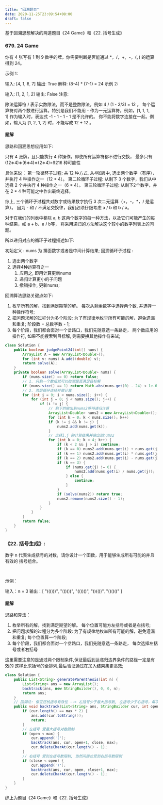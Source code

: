 ```yaml
---
title: "回溯题目"
date: 2020-11-25T23:09:54+08:00
draft: false
---
```



基于回溯思想解决的两道题目《24 Game》和《22. 括号生成》


### 679. 24 Game


你有 4 张写有 1 到 9 数字的牌。你需要判断是否能通过 *，/，+，-，(，) 的运算得到 24。

示例 1:

输入: [4, 1, 8, 7]
输出: True
解释: (8-4) * (7-1) = 24
示例 2:

输入: [1, 2, 1, 2]
输出: False
注意:

除法运算符 / 表示实数除法，而不是整数除法。例如 4 / (1 - 2/3) = 12 。
每个运算符对两个数进行运算。特别是我们不能用 - 作为一元运算符。例如，[1, 1, 1, 1] 作为输入时，表达式 -1 - 1 - 1 - 1 是不允许的。
你不能将数字连接在一起。例如，输入为 [1, 2, 1, 2] 时，不能写成 12 + 12 。


#### 题解

思路和回溯思想应用如下:


只有 4 张牌，且只能执行 4 种操作。即使所有运算符都不进行交换，
最多只有 (12∗4)∗(6∗4)∗(2∗4)=9216 种可能性


具体来说： 
第一轮循环子过程:
   共 12 种方式, 从4张牌中, 选出两个数字（有序），并执行 4 种操作之一（12 * 4）。
第二轮循环子过程:
   从剩下 3 个数字，我们从中选择 2 个并执行 4 种操作之一（6 * 4）。
第三轮循环子过程:
   从剩下2个数字，并在 2 * 4 种可能之中作出最终选择。


综上, 三个循环子过程共对数字或结果数字执行 3 次二元运算（+，-，*，/ 是运算）。
    因为 - 和 / 不满足交换律，我们必须仔细考虑 a / b 和 b / a。


对于在我们的列表中移除 a, b 这两个数字的每一种方法，以及它们可能产生的每种结果，如 a + b、a / b等， 
将采用递归的方法解决这个较小的数字列表上的问题。


所以递归对应的循环子过程描述如下: 

初始定义 : nums 为 排面数字或者是中间计算结果;
回溯循环子过程 :     
1. 选出两个数字
2. 选择4种运算符之一
    1. 应用之, 即用计算更新nums
    2. 递归计算更小的子问题
    3. 撤销操作, 更新nums; 


回溯算法思路关键点如下:

1. 枚举所有的解，找到满足期望的解。
   每次从剩余数字中选择两个数, 并选择一种操作符号;
2. 把问题求解的过程分为多个阶段: 为了有规律地枚举所有可能的解，避免遗漏和重复;
   阶段数 = 总数字数 - 1;
3. 每个阶段，我们都会面对一个岔路口，我们先随意选一条路走，
   两个数应用的操作符, 如果不能搜索到目标解, 则需要换其他操作符来试;


```java
class Solution {
    public boolean judgePoint24(int[] nums) {
        ArrayList A = new ArrayList<Double>();
        for (int v: nums) A.add((double) v);
        return solve(A);
    }
    private boolean solve(ArrayList<Double> nums) {
        if (nums.size() == 0) return false;
        // 1. 只剩一个数组就可以检测是否满足目标解
        if (nums.size() == 1) return Math.abs(nums.get(0) - 24) < 1e-6;
        // 2. 两层循环选择并做计算  
        for (int i = 0; i < nums.size(); i++) {
            for (int j = 0; j < nums.size(); j++) {
                if (i != j) {
                    // 剩下的输出到nums2等待递归计算
                    ArrayList<Double> nums2 = new ArrayList<Double>();
                    for (int k = 0; k < nums.size(); k++) 
                    if (k != i && k != j) {
                        nums2.add(nums.get(k));
                    }
                    // 选择i,j 的计算结果并输出到nums2
                    for (int k = 0; k < 4; k++) {
                        if (k < 2 && j > i) continue;
                        if (k == 0) nums2.add(nums.get(i) + nums.get(j));
                        if (k == 1) nums2.add(nums.get(i) * nums.get(j));
                        if (k == 2) nums2.add(nums.get(i) - nums.get(j));
                        if (k == 3) {
                            if (nums.get(j) != 0) {
                                nums2.add(nums.get(i) / nums.get(j));
                            } else {
                                continue;
                            }
                        }
                        if (solve(nums2)) return true;
                        nums2.remove(nums2.size() - 1);
                    }
                }
            }
        }
        return false;
    }
}

```



### 《22. 括号生成》:

数字 n 代表生成括号的对数，请你设计一个函数，用于能够生成所有可能的并且 有效的 括号组合。

 

示例：

输入：n = 3
输出：[
       "((()))",
       "(()())",
       "(())()",
       "()(())",
       "()()()"
     ]




#### 题解

思路和算法：

1. 枚举所有的解，找到满足期望的解。
   每个位置可能方左括号或者是右括号;
2. 把问题求解的过程分为多个阶段: 为了有规律地枚举所有可能的解，避免遗漏和重复;
   每个位置算一个阶段;
3. 每个阶段，我们都会面对一个岔路口，我们先随意选一条路走，
   每次选择左括号或者右括号


这里需要注意的是通过两个限制条件,保证最后到达递归边界条件的路径一定是有效的
这样比求括号的全排列,最后验证通过在加入结果集更高效; 


```java
class Solution {
    public List<String> generateParenthesis(int n) {
        List<String> ans = new ArrayList();
        backtrack(ans, new StringBuilder(), 0, 0, n);
        return ans;
    }
    // 回溯法: 保证压栈括号有效性 --> 右括号少于最大括号数, 左括号少于右括号，每次可以选择压入左或者右括号
    public void backtrack(List<String> ans, StringBuilder cur, int open, int close, int max){
        if (cur.length() == max * 2) {
            ans.add(cur.toString());
            return;
        }
        // 左括号 受最大括号对数限制
        if (open < max) {
            cur.append('(');
            backtrack(ans, cur, open+1, close, max);
            cur.deleteCharAt(cur.length() - 1);
        }
        // 右括号 受到左括号数限制, 当然间接也受到右括号数限制
        if (close < open) {
            cur.append(')');
            backtrack(ans, cur, open, close+1, max);
            cur.deleteCharAt(cur.length() - 1);
        }
    }
}
```


综上为题目《24 Game》和《22. 括号生成》




